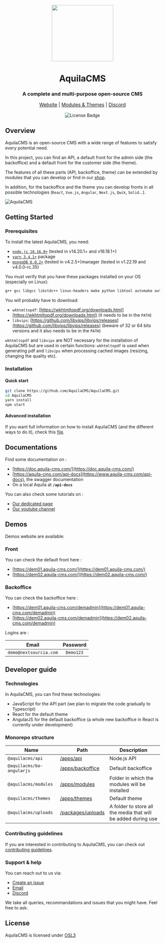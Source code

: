 <p align="center">
  <a href="https://www.aquila-cms.com"><img width="200" height="183" src="https://www.aquila-cms.com/images/medias/200x183-90/5eb883a6e88bcc4391038570/AquilaCMS.png"></a>
</p>

<h1 align="center">AquilaCMS</h3>
<h3 align="center">A complete and multi-purpose open-source CMS</h3>

<p align="center" style="font-size:1.1em;">
  <a href="https://www.aquila-cms.com">Website</a> | <a href="https://shop.aquila-cms.com/">Modules & Themes</a> | <a href="https://discord.gg/bsVXQRrVaF">Discord</a>
</p>

<p align="center">
  <img src="https://img.shields.io/badge/license-OSL3.0-success.svg" alt="License Badge">
</p>

## Overview
AquilaCMS is an open-source CMS with a wide range of features to satisfy every potential need.

In this project, you can find an API, a default front for the admin side (the backoffice) and a default front for the customer side (the theme).

The features of all these parts (API, backoffice, theme) can be extended by modules that you can develop or find in our [shop](https://shop.aquila-cms.com/).

In addition, for the backoffice and the theme you can develop fronts in all possible technologies (`React`, `Vue.js`, `Angular`, `Next.js`, `Qwik`, `Solid`...).

![AquilaCMS](https://www.aquila-cms.com/medias/aquila-landing.gif)

## Getting Started
### Prerequisites

To install the latest AquilaCMS, you need:

- [`node.js 18.16.0+`](https://nodejs.org/) (tested in v14.20.1+ and v16.18.1+)
- [`yarn 3.4.1+`](https://classic.yarnpkg.com/en/docs/install/) package 
- [`mongoDB 6.0.2+`](https://www.mongodb.com/try/download) (tested in v4.2.5+)manager  (tested in v1.22.19 and v4.0.0-rc.35)

You must verify that you have these packages installed on your OS (especially on Linux):

```bash
g++ gcc libgcc libstdc++ linux-headers make python libtool automake autoconf nasm wkhtmltopdf vips vips-dev libjpeg-turbo libjpeg-turbo-dev
```

You will probably have to download:

  - `wkhtmltopdf`: [https://wkhtmltopdf.org/downloads.html](https://wkhtmltopdf.org/downloads.html) (it needs to be in the `PATH`)
  - `libvips`: [https://github.com/libvips/libvips/releases](https://github.com/libvips/libvips/releases) (beware of 32 or 64 bits versions and it also needs to be in the `PATH`)

`wkhtmltopdf` and `libvips` are NOT necessary for the installation of AquilaCMS but are used in certain functions: `wkhtmltopdf` is used when generating pdf and `libvips` when processing cached images (resizing, changing the quality etc).

### Installation

#### Quick start

```sh
git clone https://github.com/AquilaCMS/AquilaCMS.git
cd AquilaCMS
yarn install
npm start
```

#### Advanced installation
If you want full information on how to install AquilaCMS (and the different ways to do it), check this [file](INSTALLATION.md).

## Documentations

Find some documentation on :

- [https://doc.aquila-cms.com/](https://doc.aquila-cms.com/)
- [https://aquila-cms.com/api-docs](https://www.aquila-cms.com/api-docs), the swagger documentation
- On a local Aquila at **`/api-docs`**

You can also check some tutorials on :

- [Our dedicated page](https://www.aquila-cms.com/resources-documentation)
- [Our youtube channel](https://www.youtube.com/channel/UCaPllnLkB6V6Jj89i40CrgQ)

## Demos

Demos website are available:

### Front

You can check the default front here :

- [https://dem01.aquila-cms.com/](https://dem01.aquila-cms.com/)
- [https://dem02.aquila-cms.com/](https://dem02.aquila-cms.com/)

### Backoffice

You can check the backoffice here :

- [https://dem01.aquila-cms.com/demadmin](https://dem01.aquila-cms.com/demadmin)
- [https://dem02.aquila-cms.com/demadmin](https://dem02.aquila-cms.com/demadmin)

Logins are :

|         Email          | Password  |
| :--------------------: | :-------: |
| `demo@nextsourcia.com` | `Demo123` |


## Developer guide

### Technologies

In AquilaCMS, you can find these technologies:
- JavaScript for the API part (we plan to migrate the code gradually to Typescript)
- React for the default theme
- AngularJS for the default backoffice (a whole new backoffice in React is currently under development)

### Monorepo structure

| Name                       | Path                                               | Description                                                          |
| -------------------------- | -------------------------------------------------- | -------------------------------------------------------------------- |
| `@aquilacms/api`           | [/apps/api](/apps/api)                             | Node.js API                                                          |
| `@aquilacms/bo-angularjs`  | [/apps/backoffice](/apps/backoffice)               | Default backoffice                                                   |
| `@aquilacms/modules`       | [/apps/modules](/apps/modules)                     | Folder in which the modules will be installed                        |
| `@aquilacms/themes`        | [/apps/themes](/apps/themes)                       | Default theme                                                        |
| `@aquilacms/uploads`       | [/packages/uploads](/packages/uploads)             | A folder to store all the media that will be added during use        |

### Contributing guidelines

If you are interested in contributing to AquilaCMS, you can check out [contributing guidelines](CONTRIBUTING.md).

### Support & help

You can reach out to us via:

- [Create an issue](https://github.com/AquilaCMS/AquilaCMS/issues/new)
- [Email](mailto:contact@nextsourcia.com)
- [Discord](https://discord.gg/bsVXQRrVaF)

We take all queries, recommandations and issues that you might have. Feel free to ask.

## License

AquilaCMS is licensed under [OSL3](https://github.com/AquilaCMS/AquilaCMS/blob/master/LICENSE.md)

